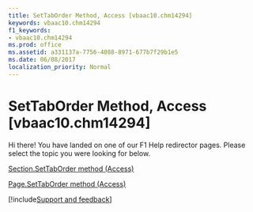 ```yaml
---
title: SetTabOrder Method, Access [vbaac10.chm14294]
keywords: vbaac10.chm14294
f1_keywords:
- vbaac10.chm14294
ms.prod: office
ms.assetid: a331137a-7756-4088-8971-677b7f29b1e5
ms.date: 06/08/2017
localization_priority: Normal
---
```



# SetTabOrder Method, Access [vbaac10.chm14294]

Hi there! You have landed on one of our F1 Help redirector pages. Please select the topic you were looking for below.

[Section.SetTabOrder method (Access)](https://msdn.microsoft.com/library/d0d993c5-045d-a457-f89a-459d85f98dec%28Office.15%29.aspx)

[Page.SetTabOrder method (Access)](https://msdn.microsoft.com/library/446762c2-00b0-5b60-5e32-c2703681a753%28Office.15%29.aspx)

[!include[Support and feedback](~/includes/feedback-boilerplate.md)]